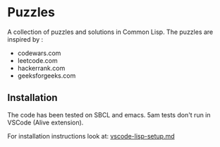 # Puzzles

A collection of puzzles and solutions in Common Lisp.
The puzzles are inspired by :
 * codewars.com
 * leetcode.com
 * hackerrank.com
 * geeksforgeeks.com

## Installation

The code has been tested on SBCL and emacs.
5am tests don't run in VSCode (Alive extension).

For installation instructions look at: [vscode-lisp-setup.md](./vscode-lisp-setup.md)
